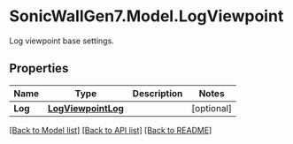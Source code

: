 # SonicWallGen7.Model.LogViewpoint
Log viewpoint base settings.

## Properties

Name | Type | Description | Notes
------------ | ------------- | ------------- | -------------
**Log** | [**LogViewpointLog**](LogViewpointLog.md) |  | [optional] 

[[Back to Model list]](../README.md#documentation-for-models) [[Back to API list]](../README.md#documentation-for-api-endpoints) [[Back to README]](../README.md)

